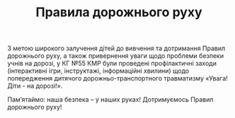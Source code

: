 ﻿---
title: Правила дорожнього руху
---

З метою широкого залучення дітей до вивчення та дотримання Правил дорожнього руху, а також привернення уваги щодо проблеми безпеки учнів на дорозі, у КГ №55 КМР були проведені профілактичні заходи (інтерактивні ігри, інструктажі, інформаційні хвилини) щодо попередження дитячого дорожньо-транспортного травматизму «Увага! Діти - на дорозі!».

Пам’ятаймо: наша безпека – у наших руках! Дотримуємось Правил дорожнього руху!

<slideshow />
